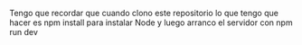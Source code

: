 Tengo que recordar que cuando clono este repositorio lo que tengo que hacer es npm install para instalar Node y luego arranco el servidor con npm run dev 
